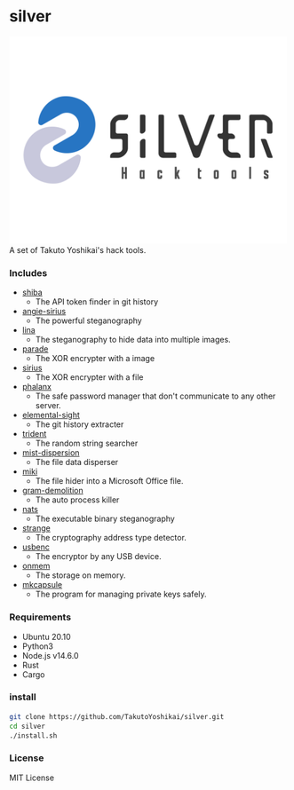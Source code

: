 # silver
<img src="./silver.png" width="500">
A set of Takuto Yoshikai's hack tools.

### Includes
- [shiba](https://github.com/TakutoYoshikai/shiba)
  - The API token finder in git history
- [angie-sirius](https://github.com/TakutoYoshikai/angie-sirius)
  - The powerful steganography
- [lina](https://github.com/TakutoYoshikai/lina)
  - The steganography to hide data into multiple images.
- [parade](https://github.com/TakutoYoshikai/parade)
  - The XOR encrypter with a image
- [sirius](https://github.com/TakutoYoshikai/sirius)
  - The XOR encrypter with a file
- [phalanx](https://github.com/TakutoYoshikai/phalanx)
  - The safe password manager that don't communicate to any other server.
- [elemental-sight](https://github.com/TakutoYoshikai/elemental-sight)
  - The git history extracter
- [trident](https://github.com/TakutoYoshikai/trident)
  - The random string searcher
- [mist-dispersion](https://github.com/TakutoYoshikai/mist-dispersion)
  - The file data disperser
- [miki](https://github.com/TakutoYoshikai/miki)
  - The file hider into a Microsoft Office file.
- [gram-demolition](https://github.com/TakutoYoshikai/gram-demolition)
  - The auto process killer
- [nats](https://github.com/TakutoYoshikai/nats)
  - The executable binary steganography
- [strange](https://github.com/TakutoYoshikai/strange)
  - The cryptography address type detector.
- [usbenc](https://github.com/TakutoYoshikai/usbenc)
  - The encryptor by any USB device.
- [onmem](https://github.com/TakutoYoshikai/onmem)
  - The storage on memory.
- [mkcapsule](https://github.com/TakutoYoshikai/mkcapsule)
  - The program for managing private keys safely.
  
### Requirements
* Ubuntu 20.10
* Python3
* Node.js v14.6.0
* Rust
* Cargo

### install

```bash
git clone https://github.com/TakutoYoshikai/silver.git
cd silver
./install.sh
```

### License
MIT License
